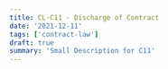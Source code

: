 ```yaml
---
title: CL-C11 - Discharge of Contract
date: '2021-12-11'
tags: ['contract-law']
draft: true
summary: 'Small Description for C11'
---
```

